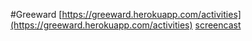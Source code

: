 #Greeward
[https://greeward.herokuapp.com/activities](https://greeward.herokuapp.com/activities)
[screencast](https://vimeo.com/273496190)
